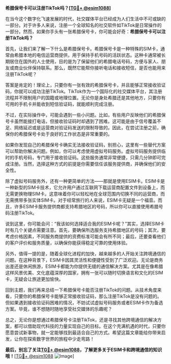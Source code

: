 **希腊保号卡可以注册TikTok吗？[[TG💪+ @esim1088](https://t.me/s/esim1088)]**

在当今这个数字化飞速发展的时代，社交媒体平台已经成为人们生活中不可或缺的一部分。对于许多人来说，注册一个全球知名的社交软件如TikTok是日常操作的一部分。然而，如果你手头有一张希腊保号卡，你可能会好奇：**希腊保号卡可以注册TikTok吗？**

首先，让我们来了解一下什么是希腊保号卡。希腊保号卡是一种特殊的SIM卡，通常由希腊本地的电信运营商提供，用于保持手机号码的活跃状态。这种卡通常被长期居住在国外的人士使用，目的是为了保留他们的希腊电话号码，方便与家人、朋友或商业伙伴保持联系。那么，既然它能帮你接听电话和接收短信，是否也能用来注册TikTok呢？

答案是肯定的！理论上，只要你有一张有效的希腊保号卡，并且能够正常接收验证码，你就可以成功注册TikTok。TikTok作为一个国际化的社交媒体平台，其注册流程并不限制用户的国籍或地理位置。无论你是身处希腊还是其他地方，只要你有可用的手机卡并能收到短信验证码，就能顺利完成注册。

不过，在实际操作中，可能会遇到一些小问题。比如，有些用户反映他们的希腊保号卡虽然能接打电话，但接收验证码时却遇到了困难。这可能是由于信号覆盖不足、网络延迟或是运营商对验证码发送的限制导致的。因此，在尝试注册之前，确保你的希腊保号卡处于良好的工作状态是非常重要的。

如果你发现自己的希腊保号卡确实无法接收验证码，别担心，这里有一些替代方案可以帮助你解决问题。例如，你可以考虑使用虚拟号码服务。虚拟号码服务提供临时的手机号码，专门用于接收验证码。这些服务通常非常便捷，只需几分钟即可完成注册。当然，选择这种方式的前提是你需要信任该服务提供商，并确保他们的安全性。

除了虚拟号码服务外，还有一种更简单的方法——那就是使用ESIM卡。ESIM卡是一种新型的SIM卡技术，它允许用户通过互联网下载运营商配置文件到设备上，而无需更换物理SIM卡。这意味着你可以轻松地在全球范围内切换不同的运营商，而无需携带多张实体SIM卡。对于经常旅行的人来说，ESIM卡无疑是一个福音。而且，许多ESIM卡服务提供商都支持希腊地区的号码，所以你可以直接使用希腊号码注册TikTok。

说到这里，你可能会问：“我该如何选择适合我的ESIM卡呢？”其实，选择ESIM卡时有几个关键点需要注意。首先，要确保所选服务支持希腊地区的号码；其次，要考虑价格因素，不同服务商提供的资费标准可能会有所不同；最后，还要查看他们的客户评价和服务质量，以确保你能获得稳定可靠的使用体验。

另外，值得一提的是，随着全球化进程的加快，越来越多的人开始关注跨境通信的问题。在这种背景下，ESIM卡因其灵活性和便捷性受到了广泛欢迎。无论是商务出差还是休闲旅游，ESIM卡都能为你提供无缝的通信解决方案。尤其是在像希腊这样风景优美、文化底蕴深厚的国家，拥有一张可以随时切换语言和文化的ESIM卡，无疑会让旅途更加愉快。

回到主题，我们再来总结一下希腊保号卡能否注册TikTok的问题。从技术角度来看，只要你的希腊保号卡能够正常接收验证码，那么注册TikTok是没有问题的。但如果遇到接收验证码困难的情况，不妨试试虚拟号码服务或者ESIM卡作为备选方案。毕竟，谁不想随时随地享受社交媒体的乐趣呢？

总之，无论你是想通过希腊保号卡注册TikTok，还是寻找其他跨境通信的解决方案，都可以借助现代科技的力量实现自己的目标。在这个充满机遇的时代，只要你愿意尝试新事物，就一定能够找到最适合自己的方式。希望这篇文章能给你带来启发，让你在探索数字世界的旅程中少走弯路！

**最后，别忘了关注[TG💪+ @esim1088](https://t.me/s/esim1088)，了解更多关于ESIM卡和跨境通信的知识哦！**[[TG💪+ @esim1088](https://t.me/s/esim1088) ![Image](https://i.postimg.cc/4NQfJmqS/Snipaste-2025-05-13-00-14-12.png)]
